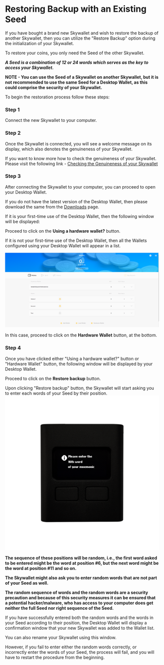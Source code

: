 # Restoring Backup with an Existing Seed

If you have bought a brand new Skywallet and wish to restore the backup of another Skywallet, then you can utilize the "Restore Backup" option during the initialization of your Skywallet.

To restore your coins, you only need the Seed of the other Skywallet.

***A Seed is a combination of 12 or 24 words which serves as the key to access your Skywallet.***

**NOTE - You can use the Seed of a Skywallet on another Skywallet, but it is not recommended to use the same Seed for a Desktop Wallet, as this could comprise the security of your Skywallet.**

To begin the restoration process follow these steps:

### Step 1 

Connect the new Skywallet to your computer.

### Step 2

Once the Skywallet is connected, you will see a welcome message on its display, which also denotes the genuineness of your Skywallet. 

If you want to know more how to check the genuineness of your Skywallet. Please visit the following link - [Checking the Genuineness of your Skywallet](https://github.com/skycoin/hardware-wallet/wiki/How-to-check-whether-device-is-genuine)

<Picture of the Welcome message on the Skywallet>

### Step 3

After connecting the Skywallet to your computer, you can proceed to open your Desktop Wallet.

If you do not have the latest version of the Desktop Wallet, then please download the same from the [Downloads](https://www.skycoin.net/downloads/) page.

If it is your first-time use of the Desktop Wallet, then the following window will be displayed:

<Screenshot of a Desktop Wallet used for the first time> <That is with no Wallets configured>

Proceed to click on the **Using a hardware wallet?** button.

If it is not your first-time use of the Desktop Wallet, then all the Wallets configured using your Desktop Wallet will appear in a list.

![Wallet list in Desktop Wallet](https://github.com/sreekumar13/hardware-wallet-manual/blob/master/Restore%20Wallet%20-%201.PNG)

In this case, proceed to click on the **Hardware Wallet** button, at the bottom.

### Step 4

Once you have clicked either "Using a hardware wallet?" button or "Hardware Wallet" button, the following window will be displayed by your Desktop Wallet.

Proceed to click on the **Restore backup** button.

Upon clicking "Restore backup" button, the Skywallet will start asking you to enter each words of your Seed by their position.
![Restore_Backup](https://github.com/sreekumar13/hardware-wallet-manual/blob/master/Skywallet%20Screen%20Mockup%20Edit_Skywallet%20Black_08.png)

**The sequence of these positions will be random, i.e., the first word asked to be entered might be the word at position #6, but the next word might be the word at position #11 and so on.**

<At least two images to show the random nature of the Seed entering process>

**The Skywallet might also ask you to enter random words that are not part of your Seed as well.**
<Image of the Skywallet requesting the user to enter a random word>

**The random sequence of words and the random words are a security precaution and because of this security measures it can be ensured that a potential hacker/malware, who has access to your computer does get neither the full Seed nor right sequence of the Seed.**

If you have successfully entered both the random words and the words in your Seed according to their position, the Desktop Wallet will display a confirmation window that your new Skywallet was added to the Wallet list.

You can also rename your Skywallet using this window.

However, if you fail to enter either the random words correctly, or incorrectly enter the words of your Seed, the process will fail, and you will have to restart the procedure from the beginning.
